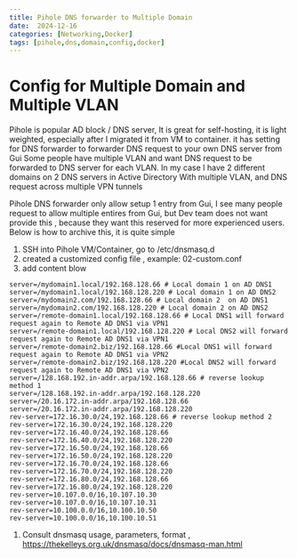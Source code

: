 ```yaml
---
title: Pihole DNS forwarder to Multiple Domain
date:  2024-12-16
categories: [Networking,Docker]
tags: [pihole,dns,domain,config,docker]
---
```


# Config for Multiple Domain and Multiple VLAN

Pihole is popular AD block / DNS server,  It is great for self-hosting, it is light weighted, especially after I migrated it from VM to container.
it has setting for DNS forwarder to forwarder DNS request to your own DNS server from Gui
Some people have multiple  VLAN and want DNS request to be forwarded to DNS server for each VLAN.
In my case I have 2 different domains on 2 DNS servers in Active Directory With multiple VLAN, and DNS request across multiple VPN tunnels

Pihole DNS forwarder only allow  setup 1 entry from Gui, I see many people request to allow multiple entires from Gui,  but Dev team does not want provide this , because they want this reserved for more experienced users.
Below is how to archive this,  it is quite simple
1. SSH into Pihole VM/Container,  go to /etc/dnsmasq.d
2. created a customized config file , example: 02-custom.conf
3. add content blow
```config
server=/mydomain1.local/192.168.128.66 # Local domain 1 on AD DNS1
server=/mydomain1.local/192.168.128.220 # Local domain 1 on AD DNS2
server=/mydomain2.com/192.168.128.66 # Local domain 2  on AD DNS1
server=/mydomain2.com/192.168.128.220 # Local domain 2 on AD DNS2
server=/remote-domain1.local/192.168.128.66 # Local DNS1 will forward request again to Remote AD DNS1 via VPN1
server=/remote-domain1.local/192.168.128.220 # Local DNS2 will forward request again to Remote AD DNS1 via VPN1
server=/remote-domain2.biz/192.168.128.66 #Local DNS1 will forward request again to Remote AD DNS1 via VPN2
server=/remote-domain2.biz/192.168.128.220 #Local DNS2 will forward request again to Remote AD DNS1 via VPN2
server=/128.168.192.in-addr.arpa/192.168.128.66 # reverse lookup method 1
server=/128.168.192.in-addr.arpa/192.168.128.220
server=/20.16.172.in-addr.arpa/192.168.128.66
server=/20.16.172.in-addr.arpa/192.168.128.220
rev-server=172.16.30.0/24,192.168.128.66 # reverse lookup method 2
rev-server=172.16.30.0/24,192.168.128.220
rev-server=172.16.40.0/24,192.168.128.66
rev-server=172.16.40.0/24,192.168.128.220
rev-server=172.16.50.0/24,192.168.128.66
rev-server=172.16.50.0/24,192.168.128.220
rev-server=172.16.70.0/24,192.168.128.66
rev-server=172.16.70.0/24,192.168.128.220
rev-server=172.16.80.0/24,192.168.128.66
rev-server=172.16.80.0/24,192.168.128.220
rev-server=10.107.0.0/16,10.107.10.30
rev-server=10.107.0.0/16,10.107.10.31
rev-server=10.100.0.0/16,10.100.10.50
rev-server=10.100.0.0/16,10.100.10.51
```
1.  Consult dnsmasq usage, parameters, format , <https://thekelleys.org.uk/dnsmasq/docs/dnsmasq-man.html>
